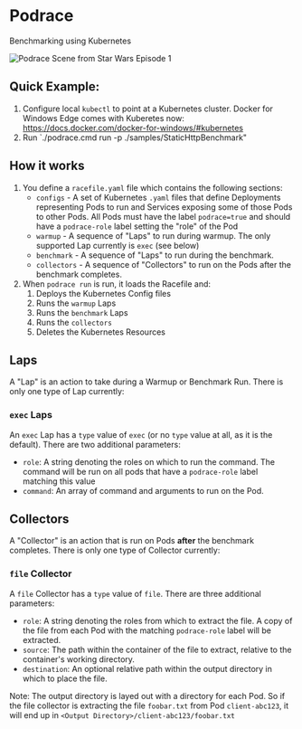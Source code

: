 # Podrace

Benchmarking using Kubernetes

![Podrace Scene from Star Wars Episode 1](https://i.gifer.com/8mpf.gif)

## Quick Example:

1. Configure local `kubectl` to point at a Kubernetes cluster. Docker for Windows Edge comes with Kuberetes now: https://docs.docker.com/docker-for-windows/#kubernetes
2. Run `./podrace.cmd run -p ./samples/StaticHttpBenchmark"

## How it works

1. You define a `racefile.yaml` file which contains the following sections:
    * `configs` - A set of Kubernetes `.yaml` files that define Deployments representing Pods to run and Services exposing some of those Pods to other Pods. All Pods must have the label `podrace=true` and should have a `podrace-role` label setting the "role" of the Pod
    * `warmup` - A sequence of "Laps" to run during warmup. The only supported Lap currently is `exec` (see below)
    * `benchmark` - A sequence of "Laps" to run during the benchmark.
    * `collectors` - A sequence of "Collectors" to run on the Pods after the benchmark completes.
2. When `podrace run` is run, it loads the Racefile and:
    1. Deploys the Kubernetes Config files
    2. Runs the `warmup` Laps
    3. Runs the `benchmark` Laps
    4. Runs the `collectors`
    5. Deletes the Kubernetes Resources

## Laps

A "Lap" is an action to take during a Warmup or Benchmark Run. There is only one type of Lap currently:

### `exec` Laps

An `exec` Lap has a `type` value of `exec` (or no `type` value at all, as it is the default). There are two additional parameters:

* `role`: A string denoting the roles on which to run the command. The command will be run on all pods that have a `podrace-role` label matching this value
* `command`: An array of command and arguments to run on the Pod.

## Collectors

A "Collector" is an action that is run on Pods **after** the benchmark completes. There is only one type of Collector currently:

### `file` Collector

A `file` Collector has a `type` value of `file`. There are three additional parameters:

* `role`: A string denoting the roles from which to extract the file. A copy of the file from each Pod with the matching `podrace-role` label will be extracted.
* `source`: The path within the container of the file to extract, relative to the container's working directory.
* `destination`: An optional relative path within the output directory in which to place the file.

Note: The output directory is layed out with a directory for each Pod. So if the file collector is extracting the file `foobar.txt` from Pod `client-abc123`, it will end up in `<Output Directory>/client-abc123/foobar.txt`
